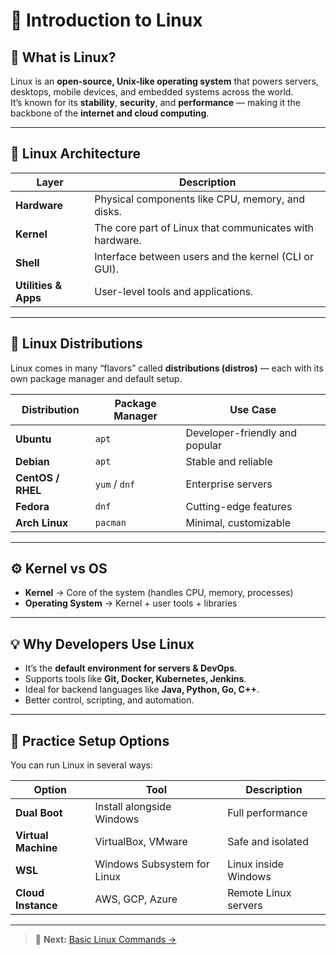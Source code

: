 # 🐧 Introduction to Linux

## 🔹 What is Linux?
Linux is an **open-source, Unix-like operating system** that powers servers, desktops, mobile devices, and embedded systems across the world.  
It’s known for its **stability**, **security**, and **performance** — making it the backbone of the **internet and cloud computing**.

---

## 🧱 Linux Architecture

| Layer | Description |
|--------|-------------|
| **Hardware** | Physical components like CPU, memory, and disks. |
| **Kernel** | The core part of Linux that communicates with hardware. |
| **Shell** | Interface between users and the kernel (CLI or GUI). |
| **Utilities & Apps** | User-level tools and applications. |

---

## 🧩 Linux Distributions

Linux comes in many “flavors” called **distributions (distros)** — each with its own package manager and default setup.

| Distribution | Package Manager | Use Case |
|---------------|----------------|-----------|
| **Ubuntu** | `apt` | Developer-friendly and popular |
| **Debian** | `apt` | Stable and reliable |
| **CentOS / RHEL** | `yum` / `dnf` | Enterprise servers |
| **Fedora** | `dnf` | Cutting-edge features |
| **Arch Linux** | `pacman` | Minimal, customizable |

---

## ⚙️ Kernel vs OS

- **Kernel** → Core of the system (handles CPU, memory, processes)
- **Operating System** → Kernel + user tools + libraries

---

## 💡 Why Developers Use Linux

- It’s the **default environment for servers & DevOps**.
- Supports tools like **Git, Docker, Kubernetes, Jenkins**.
- Ideal for backend languages like **Java, Python, Go, C++**.
- Better control, scripting, and automation.

---

## 🧠 Practice Setup Options

You can run Linux in several ways:

| Option | Tool | Description |
|---------|------|-------------|
| **Dual Boot** | Install alongside Windows | Full performance |
| **Virtual Machine** | VirtualBox, VMware | Safe and isolated |
| **WSL** | Windows Subsystem for Linux | Linux inside Windows |
| **Cloud Instance** | AWS, GCP, Azure | Remote Linux servers |

---

> 🧭 **Next:** [Basic Linux Commands →](./02-commands.md)
